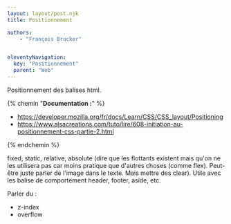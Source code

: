 ```yaml
---
layout: layout/post.njk
title: Positionnement

authors:
    - "François Brucker"


eleventyNavigation:
  key: "Positionnement"
  parent: "Web"
---
```


<!-- début résumé -->

Positionnement des balises html.

<!-- fin résumé -->

{% chemin "**Documentation :**" %}

* <https://developer.mozilla.org/fr/docs/Learn/CSS/CSS_layout/Positioning>
* <https://www.alsacreations.com/tuto/lire/608-initiation-au-positionnement-css-partie-2.html>

{% endchemin %}

fixed, static, relative, absolute (dire que les flottants existent mais qu'on ne les utilisera pas car moins pratique que d'autres choses (comme flex). Peut-être juste parler de l'image dans le texte. Mais mettre des clear).
Utile avec les balise de comportement header, footer, aside, etc.

Parler du :

* z-index
* overflow




